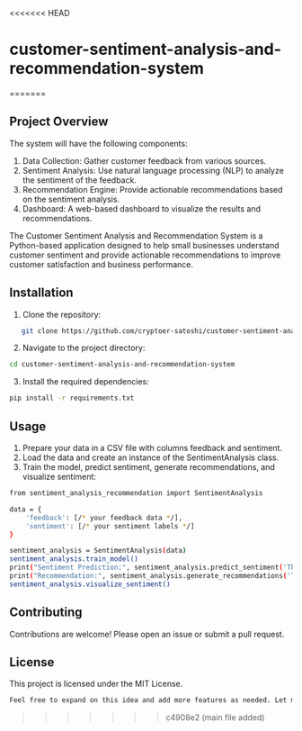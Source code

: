<<<<<<< HEAD
# customer-sentiment-analysis-and-recommendation-system
=======
## Project Overview
The system will have the following components:

1. Data Collection: Gather customer feedback from various sources.
2. Sentiment Analysis: Use natural language processing (NLP) to analyze the sentiment of the feedback.
3. Recommendation Engine: Provide actionable recommendations based on the sentiment analysis.
4. Dashboard: A web-based dashboard to visualize the results and recommendations.

The Customer Sentiment Analysis and Recommendation System is a Python-based application designed to help small businesses understand customer sentiment and provide actionable recommendations to improve customer satisfaction and business performance.

## Installation
1. Clone the repository:
```bash
   git clone https://github.com/cryptoer-satoshi/customer-sentiment-analysis-and-recommendation-system.git
```
2. Navigate to the project directory:
```bash
cd customer-sentiment-analysis-and-recommendation-system
```
3. Install the required dependencies:
```bash
pip install -r requirements.txt
```

## Usage
1. Prepare your data in a CSV file with columns feedback and sentiment.
2. Load the data and create an instance of the SentimentAnalysis class.
3. Train the model, predict sentiment, generate recommendations, and visualize sentiment:

```bash
from sentiment_analysis_recommendation import SentimentAnalysis

data = {
    'feedback': [/* your feedback data */],
    'sentiment': [/* your sentiment labels */]
}

sentiment_analysis = SentimentAnalysis(data)
sentiment_analysis.train_model()
print("Sentiment Prediction:", sentiment_analysis.predict_sentiment('The service was fantastic!'))
print("Recommendation:", sentiment_analysis.generate_recommendations('The service was fantastic!'))
sentiment_analysis.visualize_sentiment()
```
## Contributing
Contributions are welcome! Please open an issue or submit a pull request.

## License
This project is licensed under the MIT License.

```bash
Feel free to expand on this idea and add more features as needed. Let me know if you need any further assistance! 😊
```
>>>>>>> c4908e2 (main file added)
